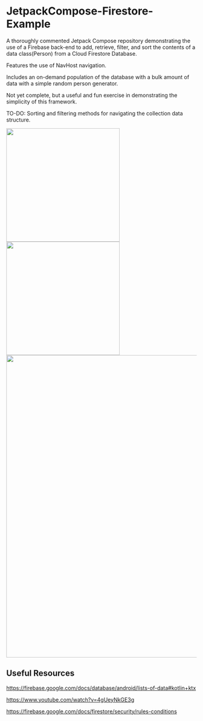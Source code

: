 # JetpackCompose-Firestore-Example
A thoroughly commented Jetpack Compose repository demonstrating the use of a Firebase back-end to add, retrieve, filter, and sort the contents of a data class(Person) from a Cloud Firestore Database. 

Features the use of NavHost navigation.

Includes an on-demand population of the database with a bulk amount of data with a simple random person generator.

Not yet complete, but a useful and fun exercise in demonstrating the simplicity of this framework.

TO-DO: Sorting and filtering methods for navigating the collection data structure.

<img src="https://user-images.githubusercontent.com/77797048/130904237-1d7ff483-c602-4f44-aee1-ddeb7be7789d.png" width="300">
<img src="https://user-images.githubusercontent.com/77797048/131162487-2120b9ed-3af6-43fb-ba39-90529581f2fe.png" width="300">
<img src="https://user-images.githubusercontent.com/77797048/130904297-3951cd36-e508-4b03-bdbe-2d0984ae7cc8.png" width="800">





## Useful Resources
https://firebase.google.com/docs/database/android/lists-of-data#kotlin+ktx

https://www.youtube.com/watch?v=4gUeyNkGE3g

https://firebase.google.com/docs/firestore/security/rules-conditions
